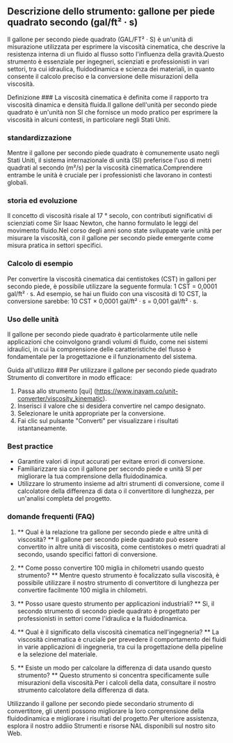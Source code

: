 ## Descrizione dello strumento: gallone per piede quadrato secondo (gal/ft² · s)

Il gallone per secondo piede quadrato (GAL/FT² · S) è un'unità di misurazione utilizzata per esprimere la viscosità cinematica, che descrive la resistenza interna di un fluido al flusso sotto l'influenza della gravità.Questo strumento è essenziale per ingegneri, scienziati e professionisti in vari settori, tra cui idraulica, fluidodinamica e scienza dei materiali, in quanto consente il calcolo preciso e la conversione delle misurazioni della viscosità.

Definizione ###
La viscosità cinematica è definita come il rapporto tra viscosità dinamica e densità fluida.Il gallone dell'unità per secondo piede quadrato è un'unità non SI che fornisce un modo pratico per esprimere la viscosità in alcuni contesti, in particolare negli Stati Uniti.

### standardizzazione
Mentre il gallone per secondo piede quadrato è comunemente usato negli Stati Uniti, il sistema internazionale di unità (SI) preferisce l'uso di metri quadrati al secondo (m²/s) per la viscosità cinematica.Comprendere entrambe le unità è cruciale per i professionisti che lavorano in contesti globali.

### storia ed evoluzione
Il concetto di viscosità risale al 17 ° secolo, con contributi significativi di scienziati come Sir Isaac Newton, che hanno formulato le leggi del movimento fluido.Nel corso degli anni sono state sviluppate varie unità per misurare la viscosità, con il gallone per secondo piede emergente come misura pratica in settori specifici.

### Calcolo di esempio
Per convertire la viscosità cinematica dai centistokes (CST) in galloni per secondo piede, è possibile utilizzare la seguente formula:
1 CST = 0,0001 gal/ft² · s.
Ad esempio, se hai un fluido con una viscosità di 10 CST, la conversione sarebbe:
10 CST × 0,0001 gal/ft² · s = 0,001 gal/ft² · s.

### Uso delle unità
Il gallone per secondo piede quadrato è particolarmente utile nelle applicazioni che coinvolgono grandi volumi di fluido, come nei sistemi idraulici, in cui la comprensione delle caratteristiche del flusso è fondamentale per la progettazione e il funzionamento del sistema.

Guida all'utilizzo ###
Per utilizzare il gallone per secondo piede quadrato Strumento di convertitore in modo efficace:
1. Passa allo strumento [qui] (https://www.inayam.co/unit-converter/viscosity_kinematic).
2. Inserisci il valore che si desidera convertire nel campo designato.
3. Selezionare le unità appropriate per la conversione.
4. Fai clic sul pulsante "Converti" per visualizzare i risultati istantaneamente.

### Best practice
- Garantire valori di input accurati per evitare errori di conversione.
- Familiarizzare sia con il gallone per secondo piede e unità SI per migliorare la tua comprensione della fluidodinamica.
- Utilizzare lo strumento insieme ad altri strumenti di conversione, come il calcolatore della differenza di data o il convertitore di lunghezza, per un'analisi completa del progetto.

### domande frequenti (FAQ)

1. ** Qual è la relazione tra gallone per secondo piede e altre unità di viscosità? **
Il gallone per secondo piede quadrato può essere convertito in altre unità di viscosità, come centistokes o metri quadrati al secondo, usando specifici fattori di conversione.

2. ** Come posso convertire 100 miglia in chilometri usando questo strumento? **
Mentre questo strumento è focalizzato sulla viscosità, è possibile utilizzare il nostro strumento di convertitore di lunghezza per convertire facilmente 100 miglia in chilometri.

3. ** Posso usare questo strumento per applicazioni industriali? **
Sì, il secondo strumento di secondo piede quadrato è progettato per professionisti in settori come l'idraulica e la fluidodinamica.

4. ** Qual è il significato della viscosità cinematica nell'ingegneria? **
La viscosità cinematica è cruciale per prevedere il comportamento dei fluidi in varie applicazioni di ingegneria, tra cui la progettazione della pipeline e la selezione del materiale.

5. ** Esiste un modo per calcolare la differenza di data usando questo strumento? **
Questo strumento si concentra specificamente sulle misurazioni della viscosità.Per i calcoli della data, consultare il nostro strumento calcolatore della differenza di data.

Utilizzando il gallone per secondo piede secondario strumento di convertitore, gli utenti possono migliorare la loro comprensione della fluidodinamica e migliorare i risultati del progetto.Per ulteriore assistenza, esplora il nostro addiio Strumenti e risorse NAL disponibili sul nostro sito Web.